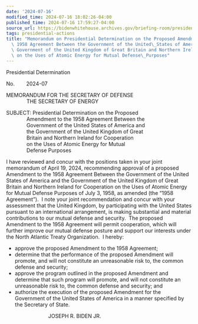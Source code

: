 ```yaml
---
date: '2024-07-16'
modified_time: 2024-07-16 18:02:26-04:00
published_time: 2024-07-16 17:59:27-04:00
source_url: https://bidenwhitehouse.archives.gov/briefing-room/presidential-actions/2024/07/16/memorandum-on-presidential-determination-and-certification-with-respect-to-the-child-soldiers-prevention-act-of-2008-4/
tags: presidential-actions
title: "Memorandum on Presidential Determination on the Proposed Amendment to the\
  \ 1958 Agreement Between the Government of the United\_States of America and the\
  \ Government of the United Kingdom of Great Britain and Northern Ireland for Cooperation\
  \ on the Uses of Atomic Energy for Mutual Defense\_Purposes"
---
```

 
Presidential Determination  
  
No.        2024-07        

MEMORANDUM FOR THE SECRETARY OF DEFENSE  
              THE SECRETARY OF ENERGY  
  
SUBJECT: Presidential Determination on the Proposed  
              Amendment to the 1958 Agreement Between the  
              Government of the United States of America and  
              the Government of the United Kingdom of Great  
              Britain and Northern Ireland for Cooperation  
              on the Uses of Atomic Energy for Mutual  
              Defense Purposes  
  
  
I have reviewed and concur with the positions taken in your joint
memorandum of April 19, 2024, recommending approval of a proposed
Amendment to the 1958 Agreement Between the Government of the United
States of America and the Government of the United Kingdom of Great
Britain and Northern Ireland for Cooperation on the Uses of Atomic
Energy for Mutual Defense Purposes of July 3, 1958, as amended (the
“1958 Agreement”).  I note your joint recommendation and concur with
your assessment that the United Kingdom, by participating with the
United States pursuant to an international arrangement, is making
substantial and material contributions to our mutual defense and
security.  The proposed Amendment to the 1958 Agreement will permit
cooperation, which will further improve our mutual defense posture and
support our interests under the North Atlantic Treaty Organization. 
I hereby:

-   approve the proposed Amendment to the 1958 Agreement;
-   determine that the performance of the proposed Amendment will
    promote, and will not constitute an unreasonable risk to, the common
    defense and security;
-   approve the program outlined in the proposed Amendment and determine
    that such program will promote, and will not constitute an
    unreasonable risk to, the common defense and security; and
-   authorize the execution of the proposed Amendment for the Government
    of the United States of America in a manner specified by the
    Secretary of State.

                             JOSEPH R. BIDEN JR.

